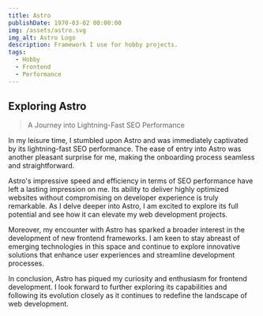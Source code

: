 ```yaml
---
title: Astro
publishDate: 1970-03-02 00:00:00
img: /assets/astro.svg
img_alt: Astro Logo
description: Framework I use for hobby projects.
tags:
  - Hobby
  - Frontend
  - Performance
---
```


## Exploring Astro

> A Journey into Lightning-Fast SEO Performance

In my leisure time, I stumbled upon Astro and was immediately captivated by its lightning-fast SEO performance. The ease of entry into Astro was another pleasant surprise for me, making the onboarding process seamless and straightforward.

Astro's impressive speed and efficiency in terms of SEO performance have left a lasting impression on me. Its ability to deliver highly optimized websites without compromising on developer experience is truly remarkable. As I delve deeper into Astro, I am excited to explore its full potential and see how it can elevate my web development projects.

Moreover, my encounter with Astro has sparked a broader interest in the development of new frontend frameworks. I am keen to stay abreast of emerging technologies in this space and continue to explore innovative solutions that enhance user experiences and streamline development processes.

In conclusion, Astro has piqued my curiosity and enthusiasm for frontend development. I look forward to further exploring its capabilities and following its evolution closely as it continues to redefine the landscape of web development.





